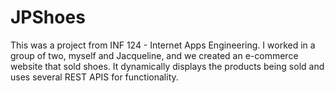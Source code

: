 # JPShoes

This was a project from INF 124 - Internet Apps Engineering. I worked in a group of two, myself and Jacqueline, and we created an e-commerce website that sold shoes. It dynamically displays the products being sold and uses several REST APIS for functionality.
